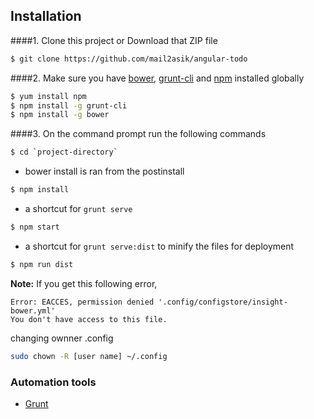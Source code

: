 ## Installation
####1. Clone this project or Download that ZIP file

```sh
$ git clone https://github.com/mail2asik/angular-todo
```

####2.  Make sure you have [bower](http://bower.io/), [grunt-cli](https://www.npmjs.com/package/grunt-cli) and  [npm](https://www.npmjs.org/) installed globally
 
 
```sh
$ yum install npm
$ npm install -g grunt-cli
$ npm install -g bower
```
####3. On the command prompt run the following commands

```sh
$ cd `project-directory`
```
- bower install is ran from the postinstall
```sh
$ npm install 
```
- a shortcut for `grunt serve`
```sh
$ npm start
```
- a shortcut for `grunt serve:dist` to minify the files for deployment
```sh
$ npm run dist 
```


**Note:**
If you get this following error, 
```text
Error: EACCES, permission denied '.config/configstore/insight-bower.yml'
You don't have access to this file.
```
changing ownner .config

```sh
sudo chown -R [user name] ~/.config
```

### Automation tools

- [Grunt](http://gruntjs.com/)
